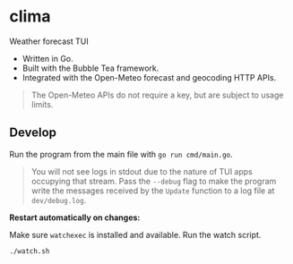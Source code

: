 # clima
Weather forecast TUI
- Written in Go.
- Built with the Bubble Tea framework.
- Integrated with the Open-Meteo forecast and geocoding HTTP APIs.
> The Open-Meteo APIs do not require a key, but are subject to usage limits.

## Develop
Run the program from the main file with `go run cmd/main.go`.

>You will not see logs in stdout due to the nature of TUI apps occupying that stream. Pass the `--debug` flag to make the program write the messages received by the `Update` function to a log file at `dev/debug.log`.

**Restart automatically on changes:**

Make sure `watchexec` is installed and available. Run the watch script.
```bash
./watch.sh
```
